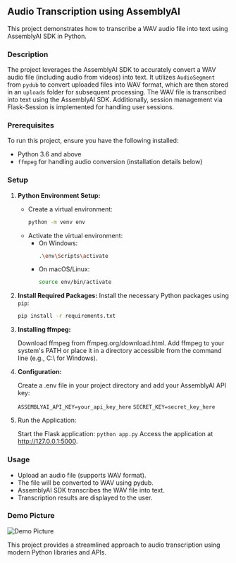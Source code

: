 ## Audio Transcription using AssemblyAI

This project demonstrates how to transcribe a WAV audio file into text using AssemblyAI SDK in Python.

### Description

The project leverages the AssemblyAI SDK to accurately convert a WAV audio file (including audio from videos) into text. It utilizes `AudioSegment` from `pydub` to convert uploaded files into WAV format, which are then stored in an `uploads` folder for subsequent processing. The WAV file is transcribed into text using the AssemblyAI SDK. Additionally, session management via Flask-Session is implemented for handling user sessions.

### Prerequisites

To run this project, ensure you have the following installed:

- Python 3.6 and above
- `ffmpeg` for handling audio conversion (installation details below)

### Setup

1. **Python Environment Setup:**
   - Create a virtual environment:
     ```bash
     python -m venv env
     ```
   - Activate the virtual environment:
     - On Windows:
       ```bash
       .\env\Scripts\activate
       ```
     - On macOS/Linux:
       ```bash
       source env/bin/activate
       ```

2. **Install Required Packages:**
   Install the necessary Python packages using `pip`:
   ```bash
   pip install -r requirements.txt

3. **Installing ffmpeg:**

    Download ffmpeg from ffmpeg.org/download.html.
    Add ffmpeg to your system's PATH or place it in a directory accessible from the command line (e.g., C:\ for Windows).

4. **Configuration:**

    Create a .env file in your project directory and add your AssemblyAI API key:

    ```ASSEMBLYAI_API_KEY=your_api_key_here```
    ```SECRET_KEY=secret_key_here```

5. Run the Application:

    Start the Flask application: ```python app.py```
        Access the application at http://127.0.0.1:5000.

### Usage

- Upload an audio file (supports WAV format).
- The file will be converted to WAV using pydub.
- AssemblyAI SDK transcribes the WAV file into text.
- Transcription results are displayed to the user.

### Demo Picture
![Demo Picture](transcribe.png)


This project provides a streamlined approach to audio transcription using modern Python libraries and APIs.
